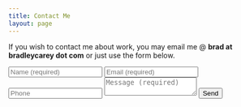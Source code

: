 ```yaml
---
title: Contact Me
layout: page
---
```


If you wish to contact me about work, you may email me @ **brad at bradleycarey dot com** or just use the form below.

<div class="container" style="max-width:600px">
<form action="https://getform.io/f/08250cf3-2d2d-4ede-a843-fbd90ab29322" method="POST">
  <input type="text" name="name" placeholder="Name (required)" required>
  <input type="email" name="email" placeholder="Email (required)" required>
  <input type="tel" name="tel" placeholder="Phone">
  <textarea name="message" minlength="20" placeholder="Message (required)" required></textarea>
  <button type="submit">Send</button>
</form>
</div>
